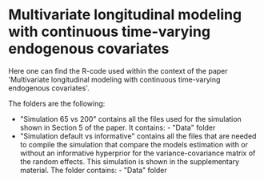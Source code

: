 # Multivariate longitudinal modeling with continuous time-varying endogenous covariates
Here one can find the R-code used within the context of the paper 'Multivariate longitudinal modeling with continuous time-varying endogenous covariates'.

The folders are the following:
- "Simulation 65 vs 200" contains all the files used for the simulation shown in Section 5 of the paper. It contains:
      - "Data" folder
- "Simulation default vs informative" contains all the files that are needed to compile the simulation that compare the models estimation with or without an informative hyperprior for the variance-covariance matrix of the random effects. This simulation is shown in the supplementary material. The folder contains:
      - "Data" folder   
  

